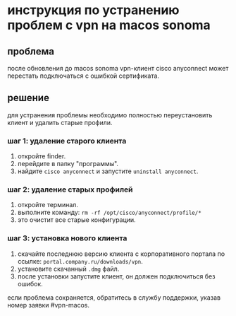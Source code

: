 # инструкция по устранению проблем с vpn на macos sonoma

## проблема
после обновления до macos sonoma vpn-клиент cisco anyconnect может перестать подключаться с ошибкой сертификата.

## решение

для устранения проблемы необходимо полностью переустановить клиент и удалить старые профили.

### шаг 1: удаление старого клиента
1. откройте finder.
2. перейдите в папку "программы".
3. найдите `cisco anyconnect` и запустите `uninstall anyconnect`.

### шаг 2: удаление старых профилей
1. откройте терминал.
2. выполните команду: `rm -rf /opt/cisco/anyconnect/profile/*`
3. это очистит все старые конфигурации.

### шаг 3: установка нового клиента
1. скачайте последнюю версию клиента с корпоративного портала по ссылке: `portal.company.ru/downloads/vpn`.
2. установите скачанный `.dmg` файл.
3. после установки запустите клиент, он должен подключиться без ошибок.

если проблема сохраняется, обратитесь в службу поддержки, указав номер заявки #vpn-macos.